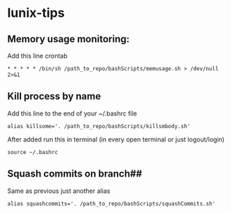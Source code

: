 # lunix-tips


## Memory usage monitoring: ##
Add this line crontab

    * * * * * /bin/sh /path_to_repo/bashScripts/memusage.sh > /dev/null 2>&1

## Kill process by name ##
Add this line to the end of your  ~/.bashrc file

    alias killsome='. /path_to_repo/bashScripts/killsmbody.sh'

After added run this in terminal (in every open terminal or just logout/login)

    source ~/.bashrc

## Squash commits on branch##
Same as previous just another alias

    alias squashcommits='. /path_to_repo/bashScripts/squashCommits.sh'

